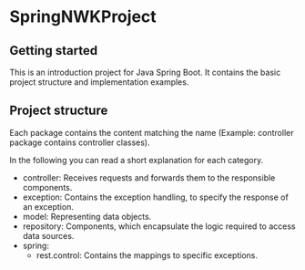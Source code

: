 # SpringNWKProject

## Getting started

This is an introduction project for Java Spring Boot. It contains the basic project structure and implementation examples.

## Project structure

Each package contains the content matching the name (Example: controller package contains controller classes).

In the following you can read a short explanation for each category.

- controller: Receives requests and forwards them to the responsible components.
- exception: Contains the exception handling, to specify the response of an exception.
- model: Representing data objects.
- repository: Components, which encapsulate the logic required to access data sources.
- spring: 
  - rest.control: Contains the mappings to specific exceptions.
